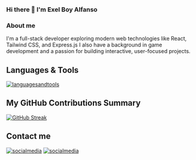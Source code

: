 ### Hi there 👋 I'm Exel Boy Alfanso



### About me
I'm a full-stack developer exploring modern web technologies like React, Tailwind CSS, and Express.js I also have a background in game development and a passion for building interactive, user-focused projects.

## Languages & Tools
[![languagesandtools](https://skillicons.dev/icons?i=unity,cs,postgresql,vscode,flutter,flask,react,python,typescript,javascript,express,postgres,tailwind&perline=7)](https://skillicons.dev)

## My GitHub Contributions Summary
[![GitHub Streak](https://streak-stats.demolab.com/?user=DenverCoder1)](https://git.io/streak-stats)

## Contact me
[![socialmedia](https://skillicons.dev/icons?i=instagram)][1]
[![socialmedia](https://skillicons.dev/icons?i=linkedin)][2]

[1]: https://www.instagram.com/exel.alfanso
[2]: https://www.linkedin.com/in/exel-boy-alfanso-a78bb2221/
